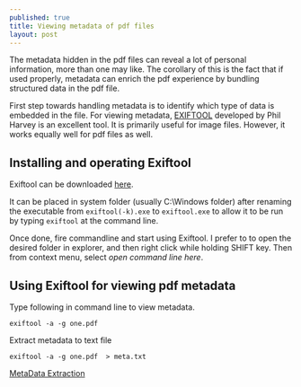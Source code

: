 ```yaml
---
published: true
title: Viewing metadata of pdf files
layout: post
---
```

The metadata hidden in the pdf files can reveal a lot of personal information, more than one may like. The corollary of this is the fact that if used properly, metadata can enrich the pdf experience by bundling structured data in the pdf file.

First step towards handling metadata is to identify which type of data is embedded in the file. For viewing metadata, [EXIFTOOL](http://www.sno.phy.queensu.ca/~phil/exiftool/) developed by Phil Harvey is an excellent tool. It is primarily useful for image files. However, it works equally well for pdf files as well.

## Installing and operating Exiftool

Exiftool can be downloaded [here](http://www.sno.phy.queensu.ca/~phil/exiftool/exiftool-10.25.zip).

It can be placed in system folder (usually C:\Windows folder) after renaming the executable from `exiftool(‑k).exe` to `exiftool.exe` to allow it to be run by typing `exiftool` at the command line.

Once done, fire commandline and start using Exiftool. I prefer to to open the desired folder in explorer, and then right click while holding SHIFT key. Then from context menu, select *open command line here*. 

## Using Exiftool for viewing pdf metadata

Type following in command line to view metadata.

```exiftool -a -g one.pdf ```

Extract metadata to text file

```exiftool -a -g one.pdf  > meta.txt```






[MetaData Extraction](http://www.forensicswiki.org/wiki/Document_Metadata_Extraction)